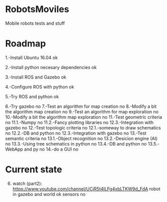 # RobotsMoviles
Mobile robots tests and stuff

# Roadmap
1.-Install Ubuntu 16.04 						              ok

2.-Install python necesary dependencies           				      ok

3.-Install ROS and Gazebo						              ok

4.-Configure ROS with python					            	      ok

5.-Try ROS and python						                      ok

6.-Try gazebo								                      no
7.-Test an algorithm for map creation				      no
8.-Modify a bit the algorithm	map creation				no
9.-Test an algorithm for map exploration				  no
10.-Modify a bit the algorithm map exploration		no
11.-Test geometric criteria						            no
	11.1.-Numpy							                        no
	11.2.-Fancy plotting libraries					        no
	12.3.-Integration with gazebo				            no
12.-Test topologic criteria						            no
	12.1.-someway to draw schematics				        no
	12.2.-DB and python						                  no
	12.3.-Integration with gazebo				            no
13.-Test semantic criteria						            no
	13.1.-Object recognition					              no
	13.2.-Desicion engine (AI)					            no
	13.3.-Using tree schematics in python			      no
	13.4.-DB and python						                  no
	13.5.-WebApp and py						                  no
14.-do a GUI								                      no


# Current state
6) watch (part2): https://www.youtube.com/channel/UCjR5t4lLFg4xbLTKW9d_FdA
    robot in gazebo and world						          ok
    sensors								                        no            
